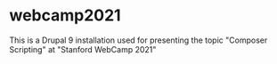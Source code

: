 # webcamp2021
This is a Drupal 9 installation used for presenting the topic "Composer Scripting" at "Stanford WebCamp 2021"
